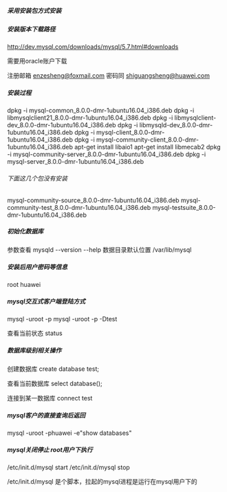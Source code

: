 ##### 采用安装包方式安装

##### 安装版本下载路径
http://dev.mysql.com/downloads/mysql/5.7.html#downloads

需要用oracle账户下载

注册邮箱
enzesheng@foxmail.com  密码同 shiguangsheng@huawei.com

##### 安装过程
dpkg -i mysql-common_8.0.0-dmr-1ubuntu16.04_i386.deb
dpkg -i libmysqlclient21_8.0.0-dmr-1ubuntu16.04_i386.deb
dpkg -i libmysqlclient-dev_8.0.0-dmr-1ubuntu16.04_i386.deb
dpkg -i libmysqld-dev_8.0.0-dmr-1ubuntu16.04_i386.deb
dpkg -i mysql-client_8.0.0-dmr-1ubuntu16.04_i386.deb
dpkg -i mysql-community-client_8.0.0-dmr-1ubuntu16.04_i386.deb
apt-get install libaio1
apt-get install libmecab2
dpkg -i mysql-community-server_8.0.0-dmr-1ubuntu16.04_i386.deb
dpkg -i mysql-server_8.0.0-dmr-1ubuntu16.04_i386.deb

###### 下面这几个包没有安装
mysql-community-source_8.0.0-dmr-1ubuntu16.04_i386.deb
mysql-community-test_8.0.0-dmr-1ubuntu16.04_i386.deb
mysql-testsuite_8.0.0-dmr-1ubuntu16.04_i386.deb


##### 初始化数据库
参数查看 mysqld --version --help
数据目录默认位置 /var/lib/mysql

##### 安装后用户密码等信息
root huawei

##### mysql交互式客户端登陆方式
mysql -uroot -p
mysql -uroot -p -Dtest

查看当前状态 status


##### 数据库级别相关操作
创建数据库  create database test;

查看当前数据库  select database();

连接到某一数据库 connect test


##### mysql客户的直接查询后返回
mysql -uroot -phuawei -e"show databases"

##### mysql关闭停止  root用户下执行
/etc/init.d/mysql start
/etc/init.d/mysql stop

/etc/init.d/mysql 是个脚本，拉起的mysql进程是运行在mysql用户下的